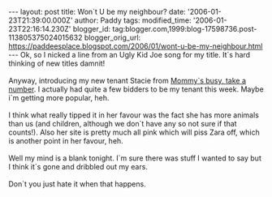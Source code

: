 \-\-- layout: post title: Won´t U be my neighbour? date:
\'2006-01-23T21:39:00.000Z\' author: Paddy tags: modified\_time:
\'2006-01-23T22:16:14.230Z\' blogger\_id:
tag:blogger.com,1999:blog-17598736.post-113805375024015632
blogger\_orig\_url:
https://paddeesplace.blogspot.com/2006/01/wont-u-be-my-neighbour.html
\-\-- Ok, so I nicked a line from an Ugly Kid Joe song for my title.
It\`s hard thinking of new titles damnit!\
\
Anyway, introducing my new tenant Stacie from [Mommy\`s busy, take a
number](https://www.mommysbusytakeanumber.com/). I actually had quite a
few bidders to be my tenant this week. Maybe i\`m getting more popular,
heh.\
\
I think what really tipped it in her favour was the fact she has more
animals than us (and children, although we don\`t have any so not sure
if that counts!). Also her site is pretty much all pink which will piss
Zara off, which is another point in her favour, heh.\
\
Well my mind is a blank tonight. I\`m sure there was stuff I wanted to
say but I think it\`s gone and dribbled out my ears.\
\
Don\`t you just hate it when that happens.
